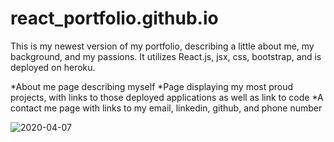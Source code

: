 # react_portfolio.github.io

This is my newest version of my portfolio, describing a little about me, my background, and my passions.  It utilizes React.js, jsx, css, bootstrap, and is deployed on heroku.


*About me page describing myself
*Page displaying my most proud projects, with links to those deployed applications as well as link to code
*A contact me page with links to my email, linkedin, github, and phone number
  
![2020-04-07](https://user-images.githubusercontent.com/55032432/78714345-bc4b8380-78e9-11ea-8eec-9a165579efff.png)
